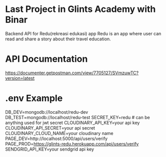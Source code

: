 # Last Project in Glints Academy with Binar
Backend API for Redu(rekreasi edukasi) app
Redu is an app where user can read and share a story about their travel education.

# API Documentation
https://documenter.getpostman.com/view/7705127/SVmzuwTC?version=latest

# .env Example
DB_DEV=mongodb://localhost/redu-dev
DB_TEST=mongodb://localhost/redu-test
SECRET_KEY=redu     # can be anything used for jwt secret
CLOUDINARY_API_KEY=your api key
CLOUDINARY_API_SECRET=your api secret
CLOUDINARY_CLOUD_NAME=your cloudinary name
PAGE_DEV=http://localhost:5000/api/users/verify
PAGE_PROD=https://glints-redu.herokuapp.com/api/users/verify
SENDGRID_API_KEY=your sendgrid api key
